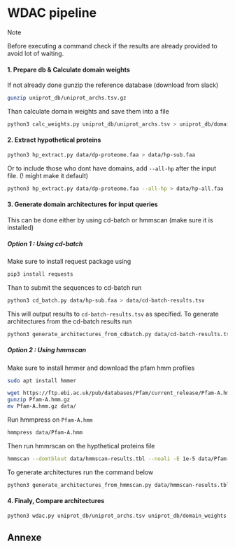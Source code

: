 # WDAC pipeline

> [!NOTE]  
> Before executing a command check if the results are already provided to avoid lot of waiting.

#### 1. Prepare db & Calculate domain weights

If not already done gunzip the reference database (download from slack)
```bash
gunzip uniprot_db/uniprot_archs.tsv.gz
```

Than calculate domain weights and save them into a file
```bash
python3 calc_weights.py uniprot_db/uniprot_archs.tsv > uniprot_db/domain_weights.tsv
```

#### 2. Extract hypothetical proteins

```bash
python3 hp_extract.py data/dp-proteome.faa > data/hp-sub.faa
```
Or to include those who dont have domains, add `--all-hp` after the input file. (! might make it default)

```bash
python3 hp_extract.py data/dp-proteome.faa --all-hp > data/hp-all.faa
```

#### 3. Generate domain architectures for input queries
This can be done either by using cd-batch or hmmscan (make sure it is installed)

##### Option 1 : Using cd-batch

Make sure to install request package using
```bash
pip3 install requests
```

Than to submit the sequences to cd-batch run
```bash
python3 cd_batch.py data/hp-sub.faa > data/cd-batch-results.tsv
```

This will output results to `cd-batch-results.tsv` as specified.
To generate architectures from the cd-batch results run
```bash
python3 generate_architectures_from_cdbatch.py data/cd-batch-results.tsv > data/hp-architectures.tsv
```

##### Option 2 : Using hmmscan

Make sure to install hmmer and download the pfam hmm profiles
```bash
sudo apt install hmmer
```
```bash
wget https://ftp.ebi.ac.uk/pub/databases/Pfam/current_release/Pfam-A.hmm.gz
gunzip Pfam-A.hmm.gz 
mv Pfam-A.hmm.gz data/
```

Run hmmpress on `Pfam-A.hmm`
```bash
hmmpress data/Pfam-A.hmm
```

Then run  hmmrscan on the hypthetical proteins file
```bash
hmmscan --domtblout data/hmmscan-results.tbl --noali -E 1e-5 data/Pfam-A.hmm data/hp-sub.faa
```

To generate architectures run the command below
```bash
python3 generate_architectures_from_hmmscan.py data/hmmscan-results.tbl > data/hp-architectures.tsv
```

#### 4. Finaly, Compare architectures

```bash
python3 wdac.py uniprot_db/uniprot_archs.tsv uniprot_db/domain_weights.tsv data/hp-architectures.tsv
```

## Annexe
